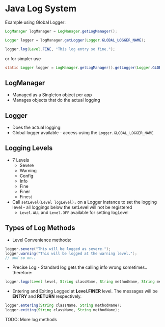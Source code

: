 # Java Log System

Example using Global Logger:
```java
LogManager logManager = LogManager.getLogManager();

Logger logger = logManager.getLogger(Logger.GLOBAL_LOGGER_NAME);

logger.log(Level.FINE, "This log entry so fine.");
```

or for simpler use
```java
static Logger logger = LogManager.getLogManager().getLogger(Logger.GLOBAL_LOGGER_NAME);
```

## LogManager
- Managed as a Singleton object per app
- Manages objects that do the actual logging

## Logger
- Does the actual logging
- Global logger available - access using the `Logger.GLOBAL_LOGGER_NAME`

## Logging Levels
- 7 Levels
  - Severe
  - Warning
  - Config
  - Info
  - Fine
  - Finer
  - Finest
- Call `setLevel(Level logLevel);` on a Logger instance to set the logging level - all loggings below the setLevel will not be registered
  - `Level.ALL` and `Level.OFF` available for setting logLevel


## Types of Log Methods
- Level Convenience methods:
```java
logger.severe("This will be logged as severe.");
logger.warning("This will be logged at the warning level.");
// and so on..
```
- Precise Log - Standard log gets the calling info wrong sometimes.. therefore:
```java
logger.logp(Level level, String className, String methodName, String message);
```

- Entering and Exiting
Logged at **Level.FINER** level. The messages will be **ENTRY** and **RETURN** respectively.

```java
logger.entering(String className, String methodName);
logger.exiting(String className, String methodName);
```

TODO: More log methods
